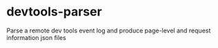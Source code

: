 # devtools-parser
Parse a remote dev tools event log and produce page-level and request information json files
